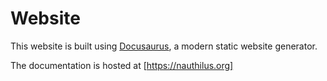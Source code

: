 # Website

This website is built using [Docusaurus](https://docusaurus.io/), a modern static website generator.

The documentation is hosted at [https://nauthilus.org]
